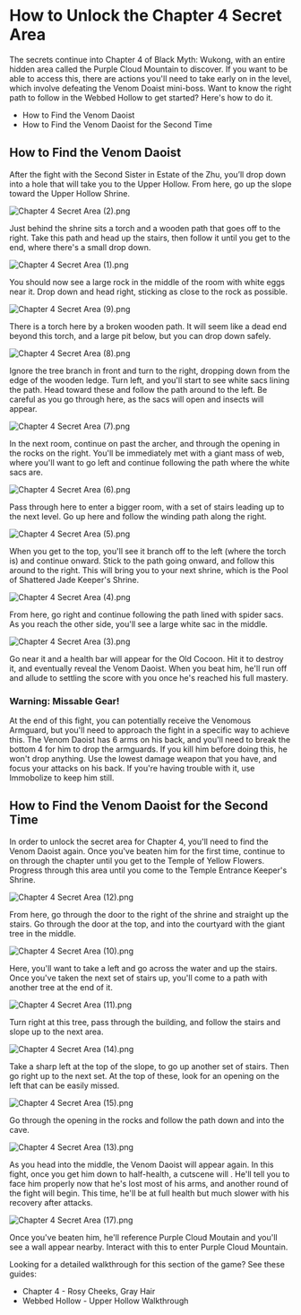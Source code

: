 # How to Unlock the Chapter 4 Secret Area

The secrets continue into Chapter 4 of Black Myth: Wukong, with an entire hidden area called the Purple Cloud Mountain to discover. If you want to be able to access this, there are actions you'll need to take early on in the level, which involve defeating the Venom Doaist mini-boss. Want to know the right path to follow in the Webbed Hollow to get started? Here's how to do it. 

  * How to Find the Venom Daoist
  * How to Find the Venom Daoist for the Second Time

## How to Find the Venom Daoist

After the fight with the Second Sister in Estate of the Zhu, you’ll drop down into a hole that will take you to the Upper Hollow. From here, go up the slope toward the Upper Hollow Shrine. 

![Chapter 4 Secret Area \(2\).png](https://oyster.ignimgs.com/mediawiki/apis.ign.com/black-myth-wukong/4/42/Chapter_4_Secret_Area_%282%29.png)

Just behind the shrine sits a torch and a wooden path that goes off to the right. Take this path and head up the stairs, then follow it until you get to the end, where there's a small drop down. 

![Chapter 4 Secret Area \(1\).png](https://oyster.ignimgs.com/mediawiki/apis.ign.com/black-myth-wukong/0/08/Chapter_4_Secret_Area_%281%29.png)

You should now see a large rock in the middle of the room with white eggs near it. Drop down and head right, sticking as close to the rock as possible. 

![Chapter 4 Secret Area \(9\).png](https://oyster.ignimgs.com/mediawiki/apis.ign.com/black-myth-wukong/1/1a/Chapter_4_Secret_Area_%289%29.png)

There is a torch here by a broken wooden path. It will seem like a dead end beyond this torch, and a large pit below, but you can drop down safely. 

![Chapter 4 Secret Area \(8\).png](https://oyster.ignimgs.com/mediawiki/apis.ign.com/black-myth-wukong/c/c1/Chapter_4_Secret_Area_%288%29.png)

Ignore the tree branch in front and turn to the right, dropping down from the edge of the wooden ledge. Turn left, and you'll start to see white sacs lining the path. Head toward these and follow the path around to the left. Be careful as you go through here, as the sacs will open and insects will appear. 

![Chapter 4 Secret Area \(7\).png](https://oyster.ignimgs.com/mediawiki/apis.ign.com/black-myth-wukong/5/5c/Chapter_4_Secret_Area_%287%29.png)

In the next room, continue on past the archer, and through the opening in the rocks on the right. You'll be immediately met with a giant mass of web, where you'll want to go left and continue following the path where the white sacs are. 

![Chapter 4 Secret Area \(6\).png](https://oyster.ignimgs.com/mediawiki/apis.ign.com/black-myth-wukong/5/5b/Chapter_4_Secret_Area_%286%29.png)

Pass through here to enter a bigger room, with a set of stairs leading up to the next level. Go up here and follow the winding path along the right. 

![Chapter 4 Secret Area \(5\).png](https://oyster.ignimgs.com/mediawiki/apis.ign.com/black-myth-wukong/b/be/Chapter_4_Secret_Area_%285%29.png)

When you get to the top, you'll see it branch off to the left (where the torch is) and continue onward. Stick to the path going onward, and follow this around to the right. This will bring you to your next shrine, which is the Pool of Shattered Jade Keeper's Shrine. 

![Chapter 4 Secret Area \(4\).png](https://oyster.ignimgs.com/mediawiki/apis.ign.com/black-myth-wukong/9/91/Chapter_4_Secret_Area_%284%29.png)

From here, go right and continue following the path lined with spider sacs. As you reach the other side, you'll see a large white sac in the middle. 

![Chapter 4 Secret Area \(3\).png](https://oyster.ignimgs.com/mediawiki/apis.ign.com/black-myth-wukong/5/5c/Chapter_4_Secret_Area_%283%29.png)

Go near it and a health bar will appear for the Old Cocoon. Hit it to destroy it, and eventually reveal the Venom Daoist. When you beat him, he'll run off and allude to settling the score with you once he's reached his full mastery. 

### Warning: Missable Gear!

At the end of this fight, you can potentially receive the Venomous Armguard, but you'll need to approach the fight in a specific way to achieve this. The Venom Daoist has 6 arms on his back, and you'll need to break the bottom 4 for him to drop the armguards. If you kill him before doing this, he won't drop anything. Use the lowest damage weapon that you have, and focus your attacks on his back. If you're having trouble with it, use Immobolize to keep him still. 

## How to Find the Venom Daoist for the Second Time

In order to unlock the secret area for Chapter 4, you'll need to find the Venom Daoist again. Once you've beaten him for the first time, continue to  on through the chapter until you get to the Temple of Yellow Flowers. Progress through this area until you come to the Temple Entrance Keeper's Shrine. 

![Chapter 4 Secret Area \(12\).png](https://oyster.ignimgs.com/mediawiki/apis.ign.com/black-myth-wukong/b/b7/Chapter_4_Secret_Area_%2812%29.png)

From here, go through the door to the right of the shrine and straight up the stairs. Go through the door at the top, and into the courtyard with the giant tree in the middle. 

![Chapter 4 Secret Area \(10\).png](https://oyster.ignimgs.com/mediawiki/apis.ign.com/black-myth-wukong/d/da/Chapter_4_Secret_Area_%2810%29.png)

Here, you'll want to take a left and go across the water and up the stairs. Once you've taken the next set of stairs up, you'll come to a path with another tree at the end of it. 

![Chapter 4 Secret Area \(11\).png](https://oyster.ignimgs.com/mediawiki/apis.ign.com/black-myth-wukong/3/3f/Chapter_4_Secret_Area_%2811%29.png)

Turn right at this tree, pass through the building, and follow the stairs and slope up to the next area. 

![Chapter 4 Secret Area \(14\).png](https://oyster.ignimgs.com/mediawiki/apis.ign.com/black-myth-wukong/8/88/Chapter_4_Secret_Area_%2814%29.png)

Take a sharp left at the top of the slope, to go up another set of stairs. Then go right up to the next set. At the top of these, look for an opening on the left that can be easily missed. 

![Chapter 4 Secret Area \(15\).png](https://oyster.ignimgs.com/mediawiki/apis.ign.com/black-myth-wukong/7/75/Chapter_4_Secret_Area_%2815%29.png)

Go through the opening in the rocks and follow the path down and into the cave. 

![Chapter 4 Secret Area \(13\).png](https://oyster.ignimgs.com/mediawiki/apis.ign.com/black-myth-wukong/f/f3/Chapter_4_Secret_Area_%2813%29.png)

As you head into the middle, the Venom Daoist will appear again. In this fight, once you get him down to half-health, a cutscene will . He'll tell you to face him properly now that he's lost most of his arms, and another round of the fight will begin. This time, he'll be at full health but much slower with his recovery after attacks. 

![Chapter 4 Secret Area \(17\).png](https://oyster.ignimgs.com/mediawiki/apis.ign.com/black-myth-wukong/0/0a/Chapter_4_Secret_Area_%2817%29.png)

Once you've beaten him, he'll reference Purple Cloud Moutain and you'll see a wall appear nearby. Interact with this to enter Purple Cloud Mountain. 

Looking for a detailed walkthrough for this section of the game? See these guides: 

  * Chapter 4 - Rosy Cheeks, Gray Hair
  * Webbed Hollow - Upper Hollow Walkthrough
